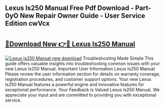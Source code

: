 ## Lexus Is250 Manual Free Pdf Download - Part-0yO New Repair Owner Guide - User Service Edition cwVcx

# <h2><a href="http://cf21130.oget.top/?id=Lexus+Is250+Manual">🔗Download New 👉🔴 Lexus Is250 Manual</a></h2>

[![Lexus Is250 Manual new download](https://i.imgur.com/5g1atiW.png)](http://cf21130.oget.top/?id=Lexus+Is250+Manual)
Troubleshooting Made Simple This guide offers valuable insights into troubleshooting common issues with your new Lexus Is250 Manual. Important User Information Lexus Is250 Manual Please review the user information section for details on warranty coverage, registration procedures, and customer support options. Your new Lexus Is250 Manual features a powerful engine and innovative features for exceptional performance. Your Feedback is Valued Lexus Is250 Manual. We appreciate your input and are committed to providing you with exceptional service.
